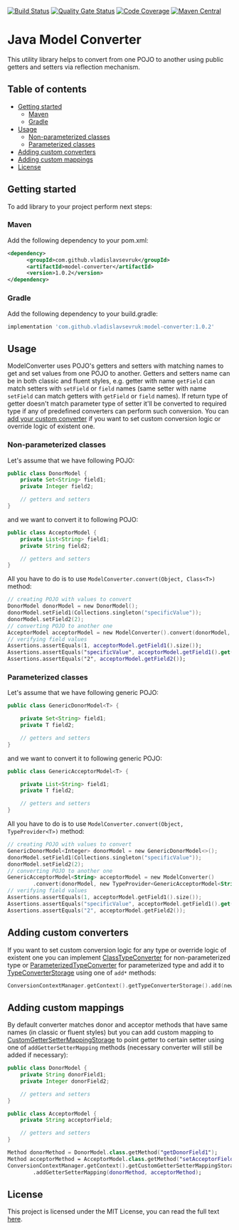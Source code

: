[![Build Status](https://travis-ci.org/VladislavSevruk/ModelConverter.svg?branch=develop)](https://travis-ci.com/VladislavSevruk/ModelConverter)
[![Quality Gate Status](https://sonarcloud.io/api/project_badges/measure?project=VladislavSevruk_ModelConverter&metric=alert_status)](https://sonarcloud.io/dashboard?id=VladislavSevruk_ModelConverter)
[![Code Coverage](https://sonarcloud.io/api/project_badges/measure?project=VladislavSevruk_ModelConverter&metric=coverage)](https://sonarcloud.io/component_measures?id=VladislavSevruk_ModelConverter&metric=coverage)
[![Maven Central](https://maven-badges.herokuapp.com/maven-central/com.github.vladislavsevruk/model-converter/badge.svg)](https://maven-badges.herokuapp.com/maven-central/com.github.vladislavsevruk/model-converter)

# Java Model Converter
This utility library helps to convert from one POJO to another using public getters and setters via reflection mechanism.

## Table of contents
* [Getting started](#getting-started)
  * [Maven](#maven)
  * [Gradle](#gradle)
* [Usage](#usage)
  * [Non-parameterized classes](#non-parameterized-classes)
  * [Parameterized classes](#parameterized-classes)
* [Adding custom converters](#adding-custom-converters)
* [Adding custom mappings](#adding-custom-mappings)
* [License](#license)

## Getting started
To add library to your project perform next steps:

### Maven
Add the following dependency to your pom.xml:
```xml
<dependency>
      <groupId>com.github.vladislavsevruk</groupId>
      <artifactId>model-converter</artifactId>
      <version>1.0.2</version>
</dependency>
```
### Gradle
Add the following dependency to your build.gradle:
```groovy
implementation 'com.github.vladislavsevruk:model-converter:1.0.2'
```

## Usage
ModelConverter uses POJO's getters and setters with matching names to get and set values from one POJO to another. 
Getters and setters name can be in both classic and fluent styles, e.g. getter with name ``getField`` can match 
setters with ``setField`` or ``field`` names (same setter with name ``setField`` can match getters with ``getField`` or 
``field`` names). If return type of getter doesn't match parameter type of setter it'll be converted to required type 
if any of predefined converters can perform such conversion. You can [add your custom converter](#adding-custom-converters) 
if you want to set custom conversion logic or override logic of existent one.

### Non-parameterized classes
Let's assume that we have following POJO:
```java
public class DonorModel {
    private Set<String> field1;
    private Integer field2;

    // getters and setters
}
```

and we want to convert it to following POJO:
```java
public class AcceptorModel {
    private List<String> field1;
    private String field2;

    // getters and setters
}
```

All you have to do is to use ``ModelConverter.convert(Object, Class<T>)`` method:
```kotlin
// creating POJO with values to convert
DonorModel donorModel = new DonorModel();
donorModel.setField1(Collections.singleton("specificValue"));
donorModel.setField2(2);
// converting POJO to another one
AcceptorModel acceptorModel = new ModelConverter().convert(donorModel, AcceptorModel.class);
// verifying field values
Assertions.assertEquals(1, acceptorModel.getField1().size());
Assertions.assertEquals("specificValue", acceptorModel.getField1().get(0));
Assertions.assertEquals("2", acceptorModel.getField2());
```

### Parameterized classes
Let's assume that we have following generic POJO:
```java
public class GenericDonorModel<T> {

    private Set<String> field1;
    private T field2;

    // getters and setters
}
```

and we want to convert it to following generic POJO:
```java
public class GenericAcceptorModel<T> {

    private List<String> field1;
    private T field2;

    // getters and setters
}
```

All you have to do is to use ``ModelConverter.convert(Object, TypeProvider<T>)`` method:
```kotlin
// creating POJO with values to convert
GenericDonorModel<Integer> donorModel = new GenericDonorModel<>();
donorModel.setField1(Collections.singleton("specificValue"));
donorModel.setField2(2);
// converting POJO to another one
GenericAcceptorModel<String> acceptorModel = new ModelConverter()
        .convert(donorModel, new TypeProvider<GenericAcceptorModel<String>>() {});
// verifying field values
Assertions.assertEquals(1, acceptorModel.getField1().size());
Assertions.assertEquals("specificValue", acceptorModel.getField1().get(0));
Assertions.assertEquals("2", acceptorModel.getField2());
```

## Adding custom converters
If you want to set custom conversion logic for any type or override logic of existent one you can implement 
[ClassTypeConverter](/src/main/java/com/github/vladislavsevruk/converter/converter/simple/ClassTypeConverter.java) for 
non-parameterized type or 
[ParameterizedTypeConverter](/src/main/java/com/github/vladislavsevruk/converter/converter/parameterized/ParameterizedTypeConverter.java) 
for parameterized type and add it to 
[TypeConverterStorage](/src/main/java/com/github/vladislavsevruk/converter/converter/storage/TypeConverterStorage.java) 
using one of ``add*`` methods:
```kotlin
ConversionContextManager.getContext().getTypeConverterStorage().add(new SomeCustomTypeConverter());
```

## Adding custom mappings
By default converter matches donor and acceptor methods that have same names (in classic or fluent styles) but you can 
add custom mapping to [CustomGetterSetterMappingStorage](src/main/java/com/github/vladislavsevruk/converter/mapper/CustomGetterSetterMappingStorage.java) 
to point getter to certain setter using one of ``addGetterSetterMapping`` methods (necessary converter will still be 
added if necessary):
```java
public class DonorModel {
    private String donorField1;
    private Integer donorField2;

    // getters and setters
}
```
```java
public class AcceptorModel {
    private String acceptorField;

    // getters and setters
}
```
```kotlin
Method donorMethod = DonorModel.class.getMethod("getDonorField1");
Method acceptorMethod = AcceptorModel.class.getMethod("setAcceptorField", String.class);
ConversionContextManager.getContext().getCustomGetterSetterMappingStorage()
        .addGetterSetterMapping(donorMethod, acceptorMethod);
```

## License
This project is licensed under the MIT License, you can read the full text [here](LICENSE).